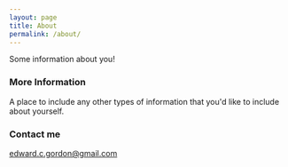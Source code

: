 ```yaml
---
layout: page
title: About
permalink: /about/
---
```


Some information about you!

### More Information

A place to include any other types of information that you'd like to include about yourself.

### Contact me

[edward.c.gordon@gmail.com](mailto:edward.c.gordon+githubBlog@gmail.com)
